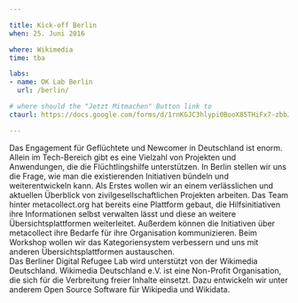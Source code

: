 ```yaml
---

title: Kick-off Berlin
when: 25. Juni 2016

where: Wikimedia
time: tba

labs:
- name: OK Lab Berlin
  url: /berlin/

# where should the "Jetzt Mitmachen" Button link to
ctaurl: https://docs.google.com/forms/d/1rnKGJC3hlypi0BooX85THiFx7-zbbJNa9g1sBQWrc8o/viewform

---
```


Das Engagement für Geflüchtete und Newcomer in Deutschland ist enorm. Allein im Tech-Bereich gibt es eine Vielzahl von Projekten und Anwendungen, die die Flüchtlingshilfe unterstützen. In Berlin stellen wir uns die Frage, wie man die existierenden Initiativen bündeln und weiterentwickeln kann. Als Erstes wollen wir an einem verlässlichen und aktuellen Überblick von zivilgesellschaftlichen Projekten arbeiten. Das Team hinter metacollect.org hat bereits eine Plattform gebaut, die Hilfsinitiativen ihre Informationen selbst verwalten lässt und diese an weitere Übersichtsplattformen weiterleitet. Außerdem können die Initiativen über metacollect ihre Bedarfe für ihre Organisation kommunizieren. Beim Workshop wollen wir das Kategoriensystem verbessern und uns mit anderen Übersichtsplattformen austauschen.
<br>
Das Berliner Digital Refugee Lab wird unterstützt von der Wikimedia Deutschland. Wikimedia Deutschland e.V. ist eine Non-Profit Organisation, die sich für die Verbreitung freier Inhalte einsetzt. Dazu entwickeln wir unter anderem Open Source Software für Wikipedia und Wikidata.
